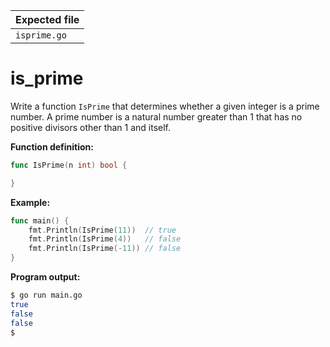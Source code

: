 | Expected file        |
| ---------------------|
| `isprime.go`         |

# is_prime


Write a function `IsPrime` that determines whether a given integer is a prime number. A prime number is a natural number greater than 1 that has no positive divisors other than 1 and itself.

**Function definition:**

```go
func IsPrime(n int) bool {

}
```

**Example:**

```go
func main() {
    fmt.Println(IsPrime(11))  // true
    fmt.Println(IsPrime(4))   // false
    fmt.Println(IsPrime(-11)) // false
}
```

**Program output:**

```sh
$ go run main.go
true
false
false
$
```
